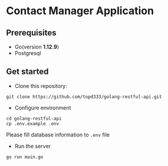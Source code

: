 # Contact Manager Application

## Prerequisites

- Go(version **1.12.9**)
- Postgresql

## Get started

- Clone this repository:
```
git clone https://github.com/topd333/golang-restful-api.git
```

- Configure environment
```
cd golang-restful-api
cp .env.example .env
```
Please fill database information to `.env` file

- Run the server
```
go run main.go
```
